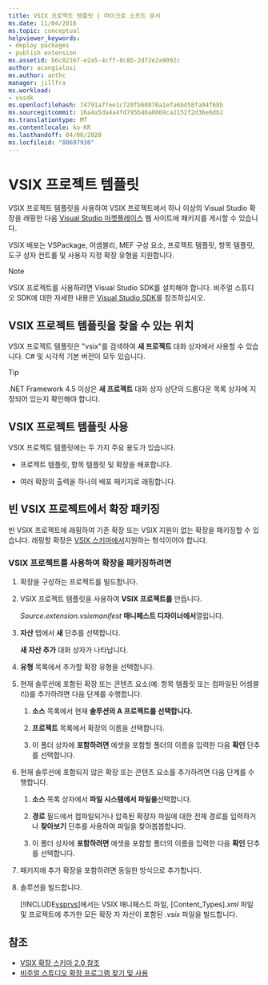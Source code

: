 ```yaml
---
title: VSIX 프로젝트 템플릿 | 마이크로 소프트 문서
ms.date: 11/04/2016
ms.topic: conceptual
helpviewer_keywords:
- deploy packages
- publish extension
ms.assetid: b6c82167-e2a5-4cff-8c8b-2d72e2a9092c
author: acangialosi
ms.author: anthc
manager: jillfra
ms.workload:
- vssdk
ms.openlocfilehash: 74791a77ee1c720fb60876a1efa6bd58fa94f68b
ms.sourcegitcommit: 16a4a5da4a4fd795b46a0869ca2152f2d36e6db2
ms.translationtype: MT
ms.contentlocale: ko-KR
ms.lasthandoff: 04/06/2020
ms.locfileid: "80697930"
---
```

# <a name="vsix-project-template"></a>VSIX 프로젝트 템플릿

VSIX 프로젝트 템플릿을 사용하여 VSIX 프로젝트에서 하나 이상의 Visual Studio 확장을 래핑한 다음 [Visual Studio 마켓플레이스](https://marketplace.visualstudio.com/) 웹 사이트에 패키지를 게시할 수 있습니다.

 VSIX 배포는 VSPackage, 어셈블리, MEF 구성 요소, 프로젝트 템플릿, 항목 템플릿, 도구 상자 컨트롤 및 사용자 지정 확장 유형을 지원합니다.

> [!NOTE]
> VSIX 프로젝트를 사용하려면 Visual Studio SDK를 설치해야 합니다. 비주얼 스튜디오 SDK에 대한 자세한 내용은 [Visual Studio SDK](../extensibility/visual-studio-sdk.md)를 참조하십시오.

## <a name="where-to-find-the-vsix-project-template"></a>VSIX 프로젝트 템플릿을 찾을 수 있는 위치

VSIX 프로젝트 템플릿은 "vsix"를 검색하여 **새 프로젝트** 대화 상자에서 사용할 수 있습니다.  C# 및 시각적 기본 버전이 모두 있습니다.

> [!TIP]
> .NET Framework 4.5 이상은 **새 프로젝트** 대화 상자 상단의 드롭다운 목록 상자에 지정되어 있는지 확인해야 합니다.

## <a name="uses-of-the-vsix-project-template"></a>VSIX 프로젝트 템플릿 사용

VSIX 프로젝트 템플릿에는 두 가지 주요 용도가 있습니다.

- 프로젝트 템플릿, 항목 템플릿 및 확장을 배포합니다.

- 여러 확장의 출력을 하나의 배포 패키지로 래핑합니다.

## <a name="packaging-an-extension-in-an-empty-vsix-project"></a>빈 VSIX 프로젝트에서 확장 패키징

빈 VSIX 프로젝트에 래핑하여 기존 확장 또는 VSIX 지원이 없는 확장을 패키징할 수 있습니다. 래핑할 확장은 [VSIX 스키마에서](../extensibility/vsix-extension-schema-2-0-reference.md)지원하는 형식이어야 합니다.

### <a name="to-package-an-extension-by-using-a-vsix-project"></a>VSIX 프로젝트를 사용하여 확장을 패키징하려면

1. 확장을 구성하는 프로젝트를 빌드합니다.

2. VSIX 프로젝트 템플릿을 사용하여 **VSIX 프로젝트를** 만듭니다.

    *Source.extension.vsixmanifest* **매니페스트 디자이너에서**열립니다.

3. **자산** 탭에서 **새** 단추를 선택합니다.

    **새 자산 추가** 대화 상자가 나타납니다.

4. **유형** 목록에서 추가할 확장 유형을 선택합니다.

5. 현재 솔루션에 포함된 확장 또는 콘텐츠 요소(예: 항목 템플릿 또는 컴파일된 어셈블리)를 추가하려면 다음 단계를 수행합니다.

   1. **소스** 목록에서 현재 **솔루션의 A 프로젝트를 선택합니다.**

   2. **프로젝트** 목록에서 확장의 이름을 선택합니다.

   3. 이 폴더 상자에 **포함하려면** 에셋을 포함할 폴더의 이름을 입력한 다음 **확인** 단추를 선택합니다.

6. 현재 솔루션에 포함되지 않은 확장 또는 콘텐츠 요소를 추가하려면 다음 단계를 수행합니다.

   1. **소스** 목록 상자에서 **파일 시스템에서 파일을**선택합니다.

   2. **경로** 필드에서 컴파일되거나 압축된 확장자 파일에 대한 전체 경로를 입력하거나 **찾아보기** 단추를 사용하여 파일을 찾아봅봅합니다.

   3. 이 폴더 상자에 **포함하려면** 에셋을 포함할 폴더의 이름을 입력한 다음 **확인** 단추를 선택합니다.

7. 패키지에 추가 확장을 포함하려면 동일한 방식으로 추가합니다.

8. 솔루션을 빌드합니다.

    [!INCLUDE[vsprvs](../code-quality/includes/vsprvs_md.md)]에서는 VSIX 매니페스트 파일, [Content_Types]*.xml* 파일 및 프로젝트에 추가한 모든 확장 자 자산이 포함된 *.vsix* 파일을 빌드합니다.

## <a name="see-also"></a>참조

- [VSIX 확장 스키마 2.0 참조](../extensibility/vsix-extension-schema-2-0-reference.md)
- [비주얼 스튜디오 확장 프로그램 찾기 및 사용](../ide/finding-and-using-visual-studio-extensions.md)
